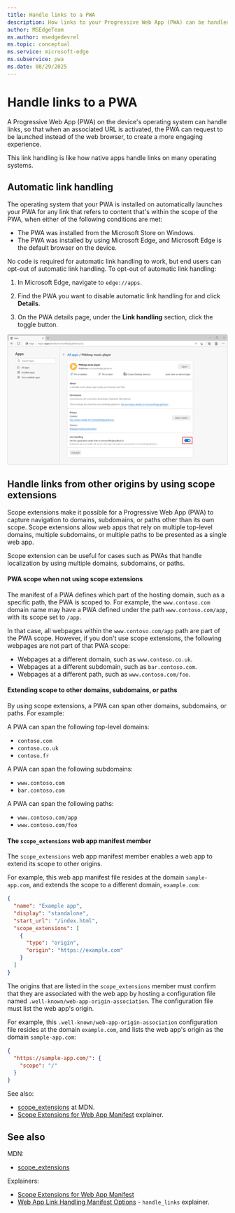 ```yaml
---
title: Handle links to a PWA
description: How links to your Progressive Web App (PWA) can be handled by your app rather than by the web browser.
author: MSEdgeTeam
ms.author: msedgedevrel
ms.topic: conceptual
ms.service: microsoft-edge
ms.subservice: pwa
ms.date: 08/29/2025
---
```

# Handle links to a PWA

A Progressive Web App (PWA) on the device's operating system can handle links, so that when an associated URL is activated, the PWA can request to be launched instead of the web browser, to create a more engaging experience.

This link handling is like how native apps handle links on many operating systems.

<!--
link handling vs. url handling:
Although the present file name is handle-urls.md, this file was repurposed to cover link handling (= `handle_links` manifest member?) rather than URL handlers (`url_handlers` manifest member).
The PWA URL handlers feature was removed from Chromium.
* [PWAs as URL Handlers](https://developer.chrome.com/docs/capabilities/pwa-url-handler) - "Warning: PWAs as URL Handlers was part of the capabilities project https://developer.chrome.com/docs/capabilities/status and support for the experimental `url_handlers` manifest member, documented below, is being phased out.  The `url_handlers` manifest member is being replaced by the new `handle_links` manifest member, which is currently being standardized and implemented. See the handle_links explainer. https://github.com/WICG/pwa-url-handler/blob/main/handle_links/explainer.md "

`handle_links` doesn't occur below:
-->


<!-- ====================================================================== -->
## Automatic link handling

The operating system that your PWA is installed on automatically launches your PWA for any link that refers to content that's within the scope of the PWA, when either of the following conditions are met:

* The PWA was installed from the Microsoft Store on Windows.
* The PWA was installed by using Microsoft Edge, and Microsoft Edge is the default browser on the device.

No code is required for automatic link handling to work, but end users can opt-out of automatic link handling. To opt-out of automatic link handling:

1. In Microsoft Edge, navigate to `edge://apps`.

1. Find the PWA you want to disable automatic link handling for and click **Details**.

1. On the PWA details page, under the **Link handling** section, click the toggle button.

![The edge://apps details page for the PWAmp music player app, showing where the link handling toggle button is](./handle-urls-images/link-handling-opt-out.png)


<!-- ====================================================================== -->
## Handle links from other origins by using scope extensions

Scope extensions make it possible for a Progressive Web App (PWA) to capture navigation to domains, subdomains, or paths other than its own scope.  Scope extensions allow web apps that rely on multiple top-level domains, multiple subdomains, or multiple paths to be presented as a single web app.

Scope extension can be useful for cases such as PWAs that handle localization by using multiple domains, subdomains, or paths.


<!-- ------------------------------ -->
#### PWA scope when not using scope extensions

The manifest of a PWA defines which part of the hosting domain, such as a specific path, the PWA is scoped to.  For example, the `www.contoso.com` domain name may have a PWA defined under the path `www.contoso.com/app`, with its scope set to `/app`.

In that case, all webpages within the `www.contoso.com/app` path are part of the PWA scope.  However, if you don't use scope extensions, the following webpages are not part of that PWA scope:

* Webpages at a different domain, such as `www.contoso.co.uk`.
* Webpages at a different subdomain, such as `bar.contoso.com`.
* Webpages at a different path, such as `www.contoso.com/foo`.


<!-- ------------------------------ -->
#### Extending scope to other domains, subdomains, or paths

By using scope extensions, a PWA can span other domains, subdomains, or paths.  For example:

A PWA can span the following top-level domains:
* `contoso.com`
* `contoso.co.uk`
* `contoso.fr`

A PWA can span the following subdomains:
* `www.contoso.com`
* `bar.contoso.com`

A PWA can span the following paths:
* `www.contoso.com/app`
* `www.contoso.com/foo`


<!-- ------------------------------ -->
#### The `scope_extensions` web app manifest member

The `scope_extensions` web app manifest member enables a web app to extend its scope to other origins.

For example, this web app manifest file resides at the domain `sample-app.com`, and extends the scope to a different domain, `example.com`:

```json
{
  "name": "Example app",
  "display": "standalone",
  "start_url": "/index.html",
  "scope_extensions": [
    {
      "type": "origin",
      "origin": "https://example.com"
    }
  ]
}
```

The origins that are listed in the `scope_extensions` member must confirm that they are associated with the web app by hosting a configuration file named `.well-known/web-app-origin-association`.  The configuration file must list the web app's origin.

For example, this `.well-known/web-app-origin-association` configuration file resides at the domain `example.com`, and lists the web app's origin as the domain `sample-app.com`:

```json
{
  "https://sample-app.com/": {
    "scope": "/"
  }
}
```

See also:
* [scope_extensions](https://developer.mozilla.org/docs/Web/Progressive_web_apps/Manifest/Reference/scope_extensions) at MDN.
* [Scope Extensions for Web App Manifest](https://github.com/WICG/manifest-incubations/blob/gh-pages/scope_extensions-explainer.md) explainer.


<!-- ====================================================================== -->
## See also
<!-- all links in article body -->

MDN:
* [scope_extensions](https://developer.mozilla.org/docs/Web/Progressive_web_apps/Manifest/Reference/scope_extensions)

Explainers:
* [Scope Extensions for Web App Manifest](https://github.com/WICG/manifest-incubations/blob/gh-pages/scope_extensions-explainer.md)
* [Web App Link Handling Manifest Options](https://github.com/WICG/pwa-url-handler/blob/main/handle_links/explainer.md) - `handle_links` explainer.<!-- todo: relevant? the present article's body doesn't cover `handle_links` -->
